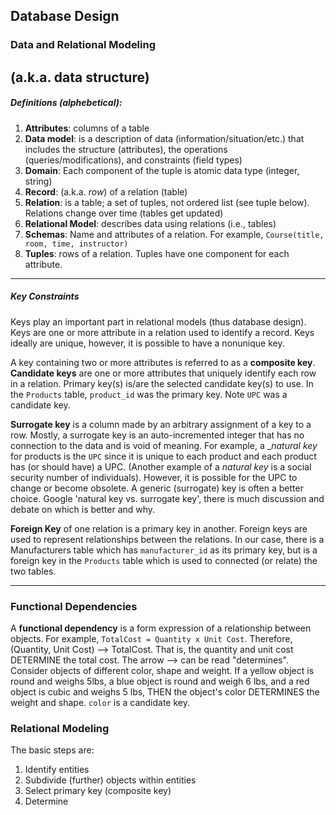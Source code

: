 ## Database Design

### Data and Relational Modeling
(a.k.a. data structure)
----

##### Definitions (alphebetical):

1. __Attributes__: columns of a table 
1. __Data model__: is a description of data (information/situation/etc.) that includes the structure (attributes), the operations (queries/modifications), and constraints (field types)
1. __Domain__: Each component of the tuple is atomic data type (integer, string)
2. __Record__: (a.k.a. *row*) of a relation (table)
1. __Relation__: is a table; a set of tuples, not ordered list (see tuple below).  Relations change over time (tables get updated)
1. __Relational Model__: describes data using relations (i.e., tables)
1. __Schemas__: Name and attributes of a relation.  For example, `Course(title, room, time, instructor)`
1. __Tuples__: rows of a relation.  Tuples have one component for each attribute.

---
##### Key Constraints
Keys play an important part in relational models (thus database design). Keys are one or more attribute in a relation used to identify a record.  Keys ideally are unique, however, it is possible to have a nonunique key.   

A key containing two or more attributes is referred to as a __composite key__.  __Candidate keys__ are one or more attributes that uniquely identify each row in a relation.  Primary key(s) is/are the selected candidate key(s) to use.  In the `Products` table, `product_id` was the primary key.  Note `UPC` was a candidate key.

__Surrogate key__ is a column made by an arbitrary assignment of a key to a row.  Mostly, a surrogate key is an auto-incremented integer that has no connection to the data and is void of meaning.  For example, a __natural key_ for products is the `UPC` since it is unique to each product and each product has (or should have) a UPC.  (Another example of a *natural key* is a social security number of individuals).  However, it is possible for the UPC to change or become obsolete.  A generic (surrogate) key is often a better choice.  Google 'natural key vs. surrogate key', there is much discussion and debate on which is better and why.

__Foreign Key__ of one relation is a primary key in another.  Foreign keys are used to represent relationships between the relations.  In our case, there is a Manufacturers table which has `manufacturer_id` as its primary key, but is a foreign key in the `Products` table which is used to connected (or relate) the two tables.  

---
### Functional Dependencies

A __functional dependency__ is a form expression of a relationship between objects.  For example, `TotalCost = Quantity x Unit Cost`.  Therefore, (Quantity, Unit Cost) --> TotalCost.  That is, the quantity and unit cost DETERMINE the total cost.  The arrow --> can be read "determines".  Consider objects of different color, shape and weight.  If a yellow object is round and weighs 5lbs, a blue object is round and weigh 6 lbs, and a red object is cubic and weighs 5 lbs, THEN the object's color DETERMINES the weight and shape.  `color` is a candidate key.

### Relational Modeling
The basic steps are:
1. Identify entities
2. Subdivide (further) objects within entities
3. Select primary key (composite key)
4. Determine 





